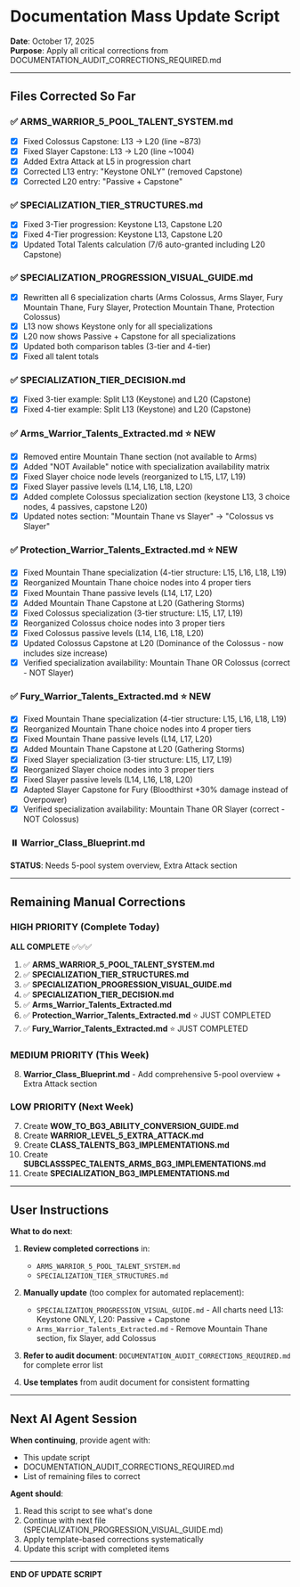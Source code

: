 # Documentation Mass Update Script
**Date**: October 17, 2025  
**Purpose**: Apply all critical corrections from DOCUMENTATION_AUDIT_CORRECTIONS_REQUIRED.md

---

## Files Corrected So Far

### ✅ ARMS_WARRIOR_5_POOL_TALENT_SYSTEM.md
- [x] Fixed Colossus Capstone: L13 → L20 (line ~873)
- [x] Fixed Slayer Capstone: L13 → L20 (line ~1004)
- [x] Added Extra Attack at L5 in progression chart
- [x] Corrected L13 entry: "Keystone ONLY" (removed Capstone)
- [x] Corrected L20 entry: "Passive + Capstone"

### ✅ SPECIALIZATION_TIER_STRUCTURES.md
- [x] Fixed 3-Tier progression: Keystone L13, Capstone L20
- [x] Fixed 4-Tier progression: Keystone L13, Capstone L20
- [x] Updated Total Talents calculation (7/6 auto-granted including L20 Capstone)

### ✅ SPECIALIZATION_PROGRESSION_VISUAL_GUIDE.md
- [x] Rewritten all 6 specialization charts (Arms Colossus, Arms Slayer, Fury Mountain Thane, Fury Slayer, Protection Mountain Thane, Protection Colossus)
- [x] L13 now shows Keystone only for all specializations
- [x] L20 now shows Passive + Capstone for all specializations
- [x] Updated both comparison tables (3-tier and 4-tier)
- [x] Fixed all talent totals

### ✅ SPECIALIZATION_TIER_DECISION.md
- [x] Fixed 3-tier example: Split L13 (Keystone) and L20 (Capstone)
- [x] Fixed 4-tier example: Split L13 (Keystone) and L20 (Capstone)

### ✅ Arms_Warrior_Talents_Extracted.md ⭐ NEW
- [x] Removed entire Mountain Thane section (not available to Arms)
- [x] Added "NOT Available" notice with specialization availability matrix
- [x] Fixed Slayer choice node levels (reorganized to L15, L17, L19)
- [x] Fixed Slayer passive levels (L14, L16, L18, L20)
- [x] Added complete Colossus specialization section (keystone L13, 3 choice nodes, 4 passives, capstone L20)
- [x] Updated notes section: "Mountain Thane vs Slayer" → "Colossus vs Slayer"

### ✅ Protection_Warrior_Talents_Extracted.md ⭐ NEW
- [x] Fixed Mountain Thane specialization (4-tier structure: L15, L16, L18, L19)
- [x] Reorganized Mountain Thane choice nodes into 4 proper tiers
- [x] Fixed Mountain Thane passive levels (L14, L17, L20)
- [x] Added Mountain Thane Capstone at L20 (Gathering Storms)
- [x] Fixed Colossus specialization (3-tier structure: L15, L17, L19)
- [x] Reorganized Colossus choice nodes into 3 proper tiers
- [x] Fixed Colossus passive levels (L14, L16, L18, L20)
- [x] Updated Colossus Capstone at L20 (Dominance of the Colossus - now includes size increase)
- [x] Verified specialization availability: Mountain Thane OR Colossus (correct - NOT Slayer)

### ✅ Fury_Warrior_Talents_Extracted.md ⭐ NEW
- [x] Fixed Mountain Thane specialization (4-tier structure: L15, L16, L18, L19)
- [x] Reorganized Mountain Thane choice nodes into 4 proper tiers
- [x] Fixed Mountain Thane passive levels (L14, L17, L20)
- [x] Added Mountain Thane Capstone at L20 (Gathering Storms)
- [x] Fixed Slayer specialization (3-tier structure: L15, L17, L19)
- [x] Reorganized Slayer choice nodes into 3 proper tiers
- [x] Fixed Slayer passive levels (L14, L16, L18, L20)
- [x] Adapted Slayer Capstone for Fury (Bloodthirst +30% damage instead of Overpower)
- [x] Verified specialization availability: Mountain Thane OR Slayer (correct - NOT Colossus)

### ⏸️ Warrior_Class_Blueprint.md
**STATUS**: Needs 5-pool system overview, Extra Attack section

---

## Remaining Manual Corrections

### HIGH PRIORITY (Complete Today)
**ALL COMPLETE** ✅✅✅
1. ✅ **ARMS_WARRIOR_5_POOL_TALENT_SYSTEM.md**
2. ✅ **SPECIALIZATION_TIER_STRUCTURES.md**
3. ✅ **SPECIALIZATION_PROGRESSION_VISUAL_GUIDE.md**
4. ✅ **SPECIALIZATION_TIER_DECISION.md**
5. ✅ **Arms_Warrior_Talents_Extracted.md**
6. ✅ **Protection_Warrior_Talents_Extracted.md** ⭐ JUST COMPLETED
7. ✅ **Fury_Warrior_Talents_Extracted.md** ⭐ JUST COMPLETED

### MEDIUM PRIORITY (This Week)
8. **Warrior_Class_Blueprint.md** - Add comprehensive 5-pool overview + Extra Attack section

### LOW PRIORITY (Next Week)
7. Create **WOW_TO_BG3_ABILITY_CONVERSION_GUIDE.md**
8. Create **WARRIOR_LEVEL_5_EXTRA_ATTACK.md**
9. Create **CLASS_TALENTS_BG3_IMPLEMENTATIONS.md**
10. Create **SUBCLASSSPEC_TALENTS_ARMS_BG3_IMPLEMENTATIONS.md**
11. Create **SPECIALIZATION_BG3_IMPLEMENTATIONS.md**

---

## User Instructions

**What to do next**:

1. **Review completed corrections** in:
   - `ARMS_WARRIOR_5_POOL_TALENT_SYSTEM.md`
   - `SPECIALIZATION_TIER_STRUCTURES.md`

2. **Manually update** (too complex for automated replacement):
   - `SPECIALIZATION_PROGRESSION_VISUAL_GUIDE.md` - All charts need L13: Keystone ONLY, L20: Passive + Capstone
   - `Arms_Warrior_Talents_Extracted.md` - Remove Mountain Thane section, fix Slayer, add Colossus

3. **Refer to audit document**: `DOCUMENTATION_AUDIT_CORRECTIONS_REQUIRED.md` for complete error list

4. **Use templates** from audit document for consistent formatting

---

## Next AI Agent Session

**When continuing**, provide agent with:
- This update script
- DOCUMENTATION_AUDIT_CORRECTIONS_REQUIRED.md
- List of remaining files to correct

**Agent should**:
1. Read this script to see what's done
2. Continue with next file (SPECIALIZATION_PROGRESSION_VISUAL_GUIDE.md)
3. Apply template-based corrections systematically
4. Update this script with completed items

---

**END OF UPDATE SCRIPT**
